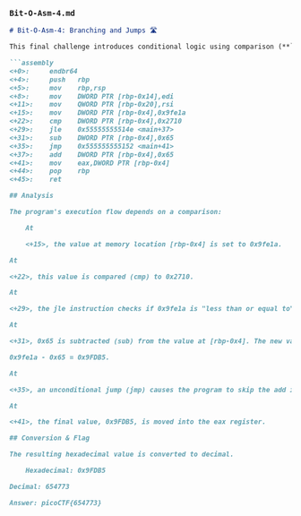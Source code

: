
### `Bit-O-Asm-4.md`

```markdown
# Bit-O-Asm-4: Branching and Jumps 🛣️

This final challenge introduces conditional logic using comparison (**`cmp`**) and jump (**`jle`**, **`jmp`**) instructions, which are the assembly equivalent of if-else statements.

```assembly
<+0>:     endbr64 
<+4>:     push   rbp
<+5>:     mov    rbp,rsp
<+8>:     mov    DWORD PTR [rbp-0x14],edi
<+11>:    mov    QWORD PTR [rbp-0x20],rsi
<+15>:    mov    DWORD PTR [rbp-0x4],0x9fe1a
<+22>:    cmp    DWORD PTR [rbp-0x4],0x2710
<+29>:    jle    0x55555555514e <main+37>
<+31>:    sub    DWORD PTR [rbp-0x4],0x65
<+35>:    jmp    0x555555555152 <main+41>
<+37>:    add    DWORD PTR [rbp-0x4],0x65
<+41>:    mov    eax,DWORD PTR [rbp-0x4]
<+44>:    pop    rbp
<+45>:    ret

## Analysis

The program's execution flow depends on a comparison:

    At 

    <+15>, the value at memory location [rbp-0x4] is set to 0x9fe1a.

At 

<+22>, this value is compared (cmp) to 0x2710.

At 

<+29>, the jle instruction checks if 0x9fe1a is "less than or equal to" 0x2710. Since this is false, the jump is not taken, and execution continues to the next line.

At 

<+31>, 0x65 is subtracted (sub) from the value at [rbp-0x4]. The new value becomes 

0x9fe1a - 0x65 = 0x9FDB5.

At 

<+35>, an unconditional jump (jmp) causes the program to skip the add instruction at <+37> and go directly to <+41>.

At 

<+41>, the final value, 0x9FDB5, is moved into the eax register.

## Conversion & Flag

The resulting hexadecimal value is converted to decimal.

    Hexadecimal: 0x9FDB5 

Decimal: 654773 

Answer: picoCTF{654773} 